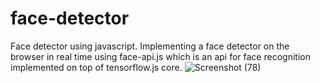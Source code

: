 # face-detector
Face detector using javascript.
Implementing a face detector on the browser in real time using face-api.js which is an api for face recognition implemented on top of tensorflow.js core.
![Screenshot (78)](https://user-images.githubusercontent.com/39375916/69243476-376b0200-0bb4-11ea-8171-140ffb3c3ad3.png)
